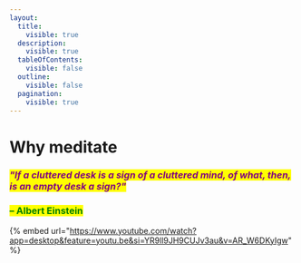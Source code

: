 ```yaml
---
layout:
  title:
    visible: true
  description:
    visible: true
  tableOfContents:
    visible: false
  outline:
    visible: false
  pagination:
    visible: true
---
```


# Why meditate

### _<mark style="color:purple;">"If a cluttered desk is a sign of a cluttered mind, of what, then, is an empty desk a sign?"</mark>_&#x20;

### <mark style="color:green;">– Albert Einstein</mark>

{% embed url="https://www.youtube.com/watch?app=desktop&feature=youtu.be&si=YR9ll9JH9CUJv3au&v=AR_W6DKyIgw" %}
